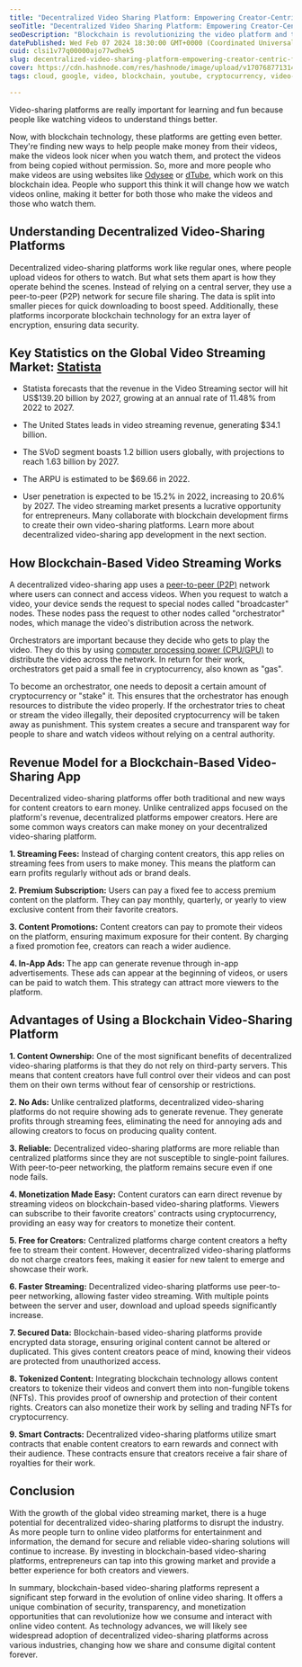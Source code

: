 ```yaml
---
title: "Decentralized Video Sharing Platform: Empowering Creator-Centric Future"
seoTitle: "Decentralized Video Sharing Platform: Empowering Creator-Centric Futur"
seoDescription: "Blockchain is revolutionizing the video platform and the way we share and consume digital content. Decentralized platforms offer secure, transparent, and "
datePublished: Wed Feb 07 2024 18:30:00 GMT+0000 (Coordinated Universal Time)
cuid: clsi1v77q00000ajo77wdhek5
slug: decentralized-video-sharing-platform-empowering-creator-centric-future
cover: https://cdn.hashnode.com/res/hashnode/image/upload/v1707687713145/f24f4073-4442-4eb7-869f-57f4047096d2.png
tags: cloud, google, video, blockchain, youtube, cryptocurrency, video-streaming, web3, computing, decentralization, spheron

---
```


Video-sharing platforms are really important for learning and fun because people like watching videos to understand things better.

Now, with blockchain technology, these platforms are getting even better. They're finding new ways to help people make money from their videos, make the videos look nicer when you watch them, and protect the videos from being copied without permission. So, more and more people who make videos are using websites like [Odysee](https://odysee.com/) or [dTube](https://d.tube/), which work on this blockchain idea. People who support this think it will change how we watch videos online, making it better for both those who make the videos and those who watch them.

## Understanding Decentralized Video-Sharing Platforms

Decentralized video-sharing platforms work like regular ones, where people upload videos for others to watch. But what sets them apart is how they operate behind the scenes. Instead of relying on a central server, they use a peer-to-peer (P2P) network for secure file sharing. The data is split into smaller pieces for quick downloading to boost speed. Additionally, these platforms incorporate blockchain technology for an extra layer of encryption, ensuring data security.

## Key Statistics on the Global Video Streaming Market: [Statista](https://www.statista.com/outlook/dmo/digital-media/video-on-demand/video-streaming-svod/worldwide)

* Statista forecasts that the revenue in the Video Streaming sector will hit US$139.20 billion by 2027, growing at an annual rate of 11.48% from 2022 to 2027.
    
* The United States leads in video streaming revenue, generating $34.1 billion.
    
* The SVoD segment boasts 1.2 billion users globally, with projections to reach 1.63 billion by 2027.
    
* The ARPU is estimated to be $69.66 in 2022.
    
* User penetration is expected to be 15.2% in 2022, increasing to 20.6% by 2027. The video streaming market presents a lucrative opportunity for entrepreneurs. Many collaborate with blockchain development firms to create their own video-sharing platforms. Learn more about decentralized video-sharing app development in the next section.
    

## How Blockchain-Based Video Streaming Works

A decentralized video-sharing app uses a [peer-to-peer (P2P)](https://en.wikipedia.org/wiki/Peer-to-peer) network where users can connect and access videos. When you request to watch a video, your device sends the request to special nodes called "broadcaster" nodes. These nodes pass the request to other nodes called "orchestrator" nodes, which manage the video's distribution across the network.

Orchestrators are important because they decide who gets to play the video. They do this by using [computer processing power (CPU/GPU)](https://www.spheron.network/) to distribute the video across the network. In return for their work, orchestrators get paid a small fee in cryptocurrency, also known as "gas".

To become an orchestrator, one needs to deposit a certain amount of cryptocurrency or "stake" it. This ensures that the orchestrator has enough resources to distribute the video properly. If the orchestrator tries to cheat or stream the video illegally, their deposited cryptocurrency will be taken away as punishment. This system creates a secure and transparent way for people to share and watch videos without relying on a central authority.

## Revenue Model for a Blockchain-Based Video-Sharing App

Decentralized video-sharing platforms offer both traditional and new ways for content creators to earn money. Unlike centralized apps focused on the platform's revenue, decentralized platforms empower creators. Here are some common ways creators can make money on your decentralized video-sharing platform.

**1\. Streaming Fees:** Instead of charging content creators, this app relies on streaming fees from users to make money. This means the platform can earn profits regularly without ads or brand deals.

**2\. Premium Subscription:** Users can pay a fixed fee to access premium content on the platform. They can pay monthly, quarterly, or yearly to view exclusive content from their favorite creators.

**3\. Content Promotions:** Content creators can pay to promote their videos on the platform, ensuring maximum exposure for their content. By charging a fixed promotion fee, creators can reach a wider audience.

**4\. In-App Ads:** The app can generate revenue through in-app advertisements. These ads can appear at the beginning of videos, or users can be paid to watch them. This strategy can attract more viewers to the platform.

## Advantages of Using a Blockchain Video-Sharing Platform

**1\. Content Ownership:** One of the most significant benefits of decentralized video-sharing platforms is that they do not rely on third-party servers. This means that content creators have full control over their videos and can post them on their own terms without fear of censorship or restrictions.

**2\. No Ads:** Unlike centralized platforms, decentralized video-sharing platforms do not require showing ads to generate revenue. They generate profits through streaming fees, eliminating the need for annoying ads and allowing creators to focus on producing quality content.

**3\. Reliable:** Decentralized video-sharing platforms are more reliable than centralized platforms since they are not susceptible to single-point failures. With peer-to-peer networking, the platform remains secure even if one node fails.

**4\. Monetization Made Easy:** Content curators can earn direct revenue by streaming videos on blockchain-based video-sharing platforms. Viewers can subscribe to their favorite creators' contracts using cryptocurrency, providing an easy way for creators to monetize their content.

**5\. Free for Creators:** Centralized platforms charge content creators a hefty fee to stream their content. However, decentralized video-sharing platforms do not charge creators fees, making it easier for new talent to emerge and showcase their work.

**6\. Faster Streaming:** Decentralized video-sharing platforms use peer-to-peer networking, allowing faster video streaming. With multiple points between the server and user, download and upload speeds significantly increase.

**7\. Secured Data:** Blockchain-based video-sharing platforms provide encrypted data storage, ensuring original content cannot be altered or duplicated. This gives content creators peace of mind, knowing their videos are protected from unauthorized access.

**8\. Tokenized Content:** Integrating blockchain technology allows content creators to tokenize their videos and convert them into non-fungible tokens (NFTs). This provides proof of ownership and protection of their content rights. Creators can also monetize their work by selling and trading NFTs for cryptocurrency.

**9\. Smart Contracts:** Decentralized video-sharing platforms utilize smart contracts that enable content creators to earn rewards and connect with their audience. These contracts ensure that creators receive a fair share of royalties for their work.

## Conclusion

With the growth of the global video streaming market, there is a huge potential for decentralized video-sharing platforms to disrupt the industry. As more people turn to online video platforms for entertainment and information, the demand for secure and reliable video-sharing solutions will continue to increase. By investing in blockchain-based video-sharing platforms, entrepreneurs can tap into this growing market and provide a better experience for both creators and viewers.

In summary, blockchain-based video-sharing platforms represent a significant step forward in the evolution of online video sharing. It offers a unique combination of security, transparency, and monetization opportunities that can revolutionize how we consume and interact with online video content. As technology advances, we will likely see widespread adoption of decentralized video-sharing platforms across various industries, changing how we share and consume digital content forever.